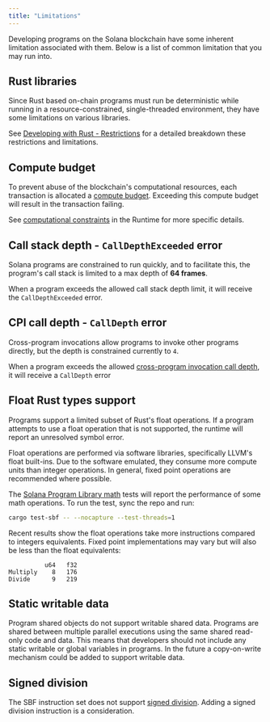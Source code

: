 ```yaml
---
title: "Limitations"
---
```


Developing programs on the Solana blockchain have some inherent limitation
associated with them. Below is a list of common limitation that you may run
into.

## Rust libraries

Since Rust based on-chain programs must run be deterministic while running in a
resource-constrained, single-threaded environment, they have some limitations on
various libraries.

See
[Developing with Rust - Restrictions](/docs/programs/lang-rust.md#restrictions)
for a detailed breakdown these restrictions and limitations.

## Compute budget

To prevent abuse of the blockchain's computational resources, each transaction
is allocated a [compute budget](/docs/terminology.md#compute-budget). Exceeding
this compute budget will result in the transaction failing.

See [computational constraints](/docs/core/runtime.md#compute-budget) in the
Runtime for more specific details.

## Call stack depth - `CallDepthExceeded` error

Solana programs are constrained to run quickly, and to facilitate this, the
program's call stack is limited to a max depth of **64 frames**.

When a program exceeds the allowed call stack depth limit, it will receive the
`CallDepthExceeded` error.

## CPI call depth - `CallDepth` error

Cross-program invocations allow programs to invoke other programs directly, but
the depth is constrained currently to `4`.

When a program exceeds the allowed
[cross-program invocation call depth](/docs/core/cpi.md#call-depth), it will
receive a `CallDepth` error

## Float Rust types support

Programs support a limited subset of Rust's float operations. If a program
attempts to use a float operation that is not supported, the runtime will report
an unresolved symbol error.

Float operations are performed via software libraries, specifically LLVM's float
built-ins. Due to the software emulated, they consume more compute units than
integer operations. In general, fixed point operations are recommended where
possible.

The
[Solana Program Library math](https://github.com/solana-labs/solana-program-library/tree/master/libraries/math)
tests will report the performance of some math operations. To run the test, sync
the repo and run:

```sh
cargo test-sbf -- --nocapture --test-threads=1
```

Recent results show the float operations take more instructions compared to
integers equivalents. Fixed point implementations may vary but will also be less
than the float equivalents:

```text
          u64   f32
Multiply    8   176
Divide      9   219
```

## Static writable data

Program shared objects do not support writable shared data. Programs are shared
between multiple parallel executions using the same shared read-only code and
data. This means that developers should not include any static writable or
global variables in programs. In the future a copy-on-write mechanism could be
added to support writable data.

## Signed division

The SBF instruction set does not support
[signed division](https://www.kernel.org/doc/html/latest/bpf/bpf_design_QA.Html#q-why-there-is-no-bpf-sdiv-for-signed-divide-operation).
Adding a signed division instruction is a consideration.
